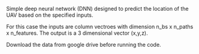 Simple deep neural network (DNN) designed to predict the location of the UAV based on the specified inputs.

For this case the inputs are column vectroes with dimension n_bs x n_paths x n_features.
The output is a 3 dimensional vector (x,y,z).

Download the data from google drive before running the code.

